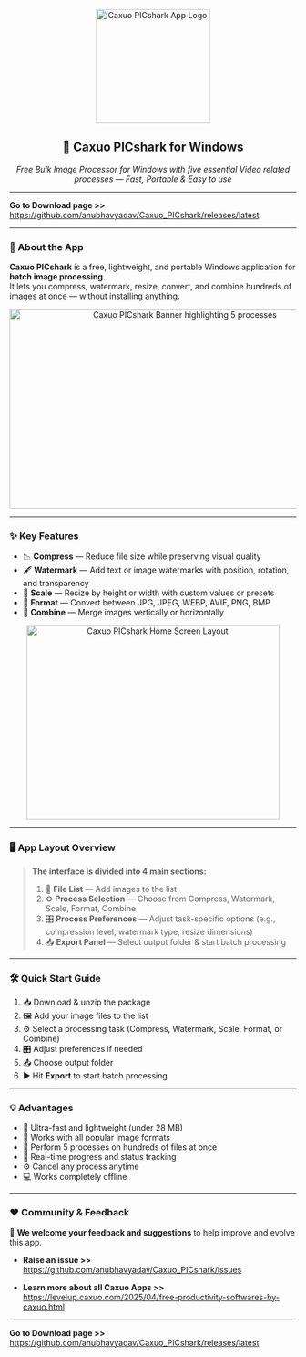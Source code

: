 <p align="center">
  <img width="200" alt="Caxuo PICshark App Logo" src="https://github.com/user-attachments/assets/8953e0a1-7848-4549-8135-2fd11f9e0f12">
</p>

<h2 align="center">🦈 Caxuo PICshark for Windows</h2>

<p align="center">
  <em>Free Bulk Image Processor for Windows with five essential Video related processes — Fast, Portable & Easy to use</em>
</p>

---

**Go to Download page >>** https://github.com/anubhavyadav/Caxuo_PICshark/releases/latest

---

### 📌 About the App

**Caxuo PICshark** is a free, lightweight, and portable Windows application for **batch image processing**.  
It lets you compress, watermark, resize, convert, and combine hundreds of images at once — without installing anything.

<p align="center">
  <img width="600" height="350" alt="Caxuo PICshark Banner highlighting 5 processes" src="https://github.com/user-attachments/assets/281f4d2f-b274-4ca4-9ea5-74b944240d6f" />
</p>

---

### ✨ Key Features

- 📉 **Compress** — Reduce file size while preserving visual quality  
- 🖋️ **Watermark** — Add text or image watermarks with position, rotation, and transparency  
- 📏 **Scale** — Resize by height or width with custom values or presets  
- 🔄 **Format** — Convert between JPG, JPEG, WEBP, AVIF, PNG, BMP  
- 🧩 **Combine** — Merge images vertically or horizontally  

<p align="center">
  <img width="444" height="341" alt="Caxuo PICshark Home Screen Layout" src="https://github.com/user-attachments/assets/9731639c-1330-43dc-b209-502960aca560" />
</p>

---

### 🖥️ App Layout Overview

> **The interface is divided into 4 main sections:**
> 1. 📂 **File List** — Add images to the list  
> 2. ⚙️ **Process Selection** — Choose from Compress, Watermark, Scale, Format, Combine  
> 3. 🎛️ **Process Preferences** — Adjust task-specific options (e.g., compression level, watermark type, resize dimensions)  
> 4. 📤 **Export Panel** — Select output folder & start batch processing

---

### 🛠️ Quick Start Guide

1. 📥 Download & unzip the package  
2. 🖼️ Add your image files to the list  
3. ⚙️ Select a processing task (Compress, Watermark, Scale, Format, or Combine)  
4. 🎛️ Adjust preferences if needed  
5. 📤 Choose output folder  
6. ▶️ Hit **Export** to start batch processing

---

### 💡 Advantages

- 🚀 Ultra-fast and lightweight (under 28 MB)  
- 📂 Works with all popular image formats  
- 🧩 Perform 5 processes on hundreds of files at once  
- 🧭 Real-time progress and status tracking  
- ⚙️ Cancel any process anytime  
- 💻 Works completely offline  

---

### ❤️ Community & Feedback

📣 **We welcome your feedback and suggestions** to help improve and evolve this app.

- **Raise an issue >>** https://github.com/anubhavyadav/Caxuo_PICshark/issues

- **Learn more about all Caxuo Apps >>** https://levelup.caxuo.com/2025/04/free-productivity-softwares-by-caxuo.html

---

**Go to Download page >>** https://github.com/anubhavyadav/Caxuo_PICshark/releases/latest
